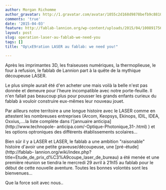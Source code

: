 ```yaml
---
author: Morgan Richomme
author_gravatar: http://1.gravatar.com/avatar/1055c2d168d9878befb9c8810eda96dc?s=96&d=mm&r=g
comments: 'true'
date: '2015-04-03'
feature: http://fablab-lannion.org/wp-content/uploads/2015/04/10089175635_a9fc818492_o.jpg
layout: post
slug: operation-laser-au-fablab-we-need-you
tags: []
title: "Op\xE9ration LASER au fablab: we need you!"

---
```

Après les imprimantes 3D, les fraiseuses numériques, la thermoplieuse, le four
à refusion, le fablab de Lannion part à la quête de la mythique découpeuse
LASER.

Le plus simple aurait été d'en acheter une mais voilà la belle n'est pas
donnée et demeure pour l'heure incompatible avec notre porte-feuille. Il n'en
fallait pas beaucoup plus pour pousser les grands enfants curieux du fablab à
vouloir construire eux-mêmes leur nouveau jouet.

Par ailleurs notre territoire a une longue histoire avec le LASER comme en
attestent les nombreuses entreprises (Arcom, Keopsys, Ekinops, IDIL, IDEA,
Oxxius,….la liste complète dans l'[annuaire anticipa](http://www.technopole-
anticipa.com/-Optique-Photonique,31-.html) ) et les options optroniques des
différents établissements scolaires…

Bien sûr il y a LASER et LASER, le fablab a une ambition "raisonable" histoire
d'avoir une petite graveuse/découpeuse, une [pré-étude](http://fablab-
lannion.org/wiki/index.php?title=Etude_de_prix_d%C3%A9coupe_laser_de_bureau) a
été menée et une première réunion se tiendra le mercredi 29 avril à 21h15 au
fablab pour le début de cette nouvelle aventure. Toutes les bonnes volontés
sont les bienvenues…

Que la force soit avec nous..


